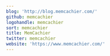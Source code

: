 ```yaml
---
blog: 'http://blog.memcachier.com/'
github: memcachier
logohandle: memcachier
sort: memcachier
title: MemCachier
twitter: memcachier
website: 'https://www.memcachier.com/'
---
```

